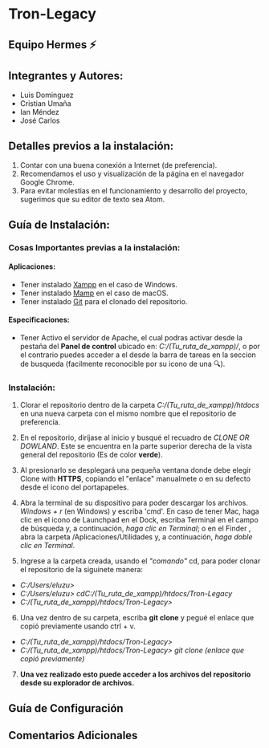 # Tron-Legacy
## Equipo Hermes :zap:

## Integrantes y Autores:
* Luis Dominguez
* Cristian Umaña
* Ian Méndez
* José Carlos

## Detalles previos a la instalación: 
1. Contar con una buena conexión a Internet (de preferencia).
2. Recomendamos el uso y visualización de la página en el navegador Google Chrome.
3. Para evitar molestias en el funcionamiento y desarrollo del proyecto, sugerimos que su editor de texto sea Atom.

## Guía de Instalación:
### Cosas Importantes previas a la instalación:
#### Aplicaciones: 
* Tener instalado [Xampp](https://www.mamp.info/en/downloads/) en el caso de Windows.
* Tener instalado [Mamp](https://www.apachefriends.org/es/index.html) en el caso de macOS.
* Tener instalado [Git](https://git-scm.com/downloads) para el clonado del repositorio.
#### Especificaciones:
* Tener Activo el servidor de Apache, el cual podras activar desde la pestaña del **Panel de control** ubicado en: _*C:/(Tu_ruta_de_xampp)/*_, o por el contrario puedes acceder a el desde la barra de tareas en la seccion de busqueda (facilmente reconocible por su icono de una :mag:).
### Instalación:
1. Clorar el repositorio dentro de la carpeta _*C:/(Tu_ruta_de_xampp)/htdocs*_ en una nueva carpeta con el mismo nombre que el repositorio de preferencia.

2. En el repositorio, diríjase al inicio y busqué el recuadro de _*CLONE OR DOWLAND*_. Este se encuentra en la parte superior derecha de la vista general del repositorio (Es de color **verde**).

3. Al presionarlo se desplegará una pequeña ventana donde debe elegir Clone with **HTTPS**, copiando el "enlace" manualmete o en su defecto desde el icono del portapapeles.

4. Abra la terminal de su dispositivo para poder descargar los archivos. _*Windows + r*_ (en Windows) y escriba 'cmd'. En caso de tener Mac, haga clic en el icono de Launchpad en el Dock, escriba Terminal en el campo de búsqueda y, a continuación, _*haga clic en Terminal*_; o en el Finder , abra la carpeta /Aplicaciones/Utilidades y, a continuación, _*haga doble clic en Terminal*_.

5. Ingrese a la carpeta creada, usando el _*"comando"*_ cd, para poder clonar el repositorio de la siguinete manera:
* _*C:/Users/eluzu>*_
* _*C:/Users/eluzu> cdC:/(Tu_ruta_de_xampp)/htdocs/Tron-Legacy*_
* _*C:/(Tu_ruta_de_xampp)/htdocs/Tron-Legacy>*_

6. Una vez dentro de su carpeta, escriba **git clone** y pegué el enlace que copió previamente usando ctrl + v.
* _*C:/(Tu_ruta_de_xampp)/htdocs/Tron-Legacy>*_
* _*C:/(Tu_ruta_de_xampp)/htdocs/Tron-Legacy> git clone (enlace que copió previamente)*_

7. **Una vez realizado esto puede acceder a los archivos del repositorio desde su explorador de archivos.**

## Guía de Configuración


## Comentarios Adicionales
